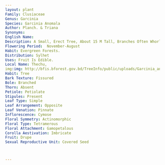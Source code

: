 ```yaml
---
layout: plant
Family: Clusiaceae
Genus: Garcinia
Species: Garcinia Anomala
Author: Planch. & Triana
Synonyms: 
English Name: 
Description: A Small, Erect Tree, About 15 M Tall, Branches Often Whorled And Branchlets Subverticillate, Robust, Bark Brown Or Grey, Rough, Exudes Yellowish Latex When Cut. Leaves Simple, Exstipulate, 10-20 Ã— 3.5-8.5 Cm, Elliptic Or Oblong-lanceolate, Shortly Acuminate At The Apex, Repand, Coriaceous, Obtuse Or Rounded At The Base, Dark Green, Lateral Veins 15-25 Pairs, Obliquely Parallel, Slender, Prominent, Petioles Up To 1.8 Cm Long, Channelled Above With A Fleshy, Sheathing Ligule At The Base, Turning Yellow In Drying. Inflorescence Axillary Cymes, C 1 Cm Long, Bracteate, Shortly Peduncled, 3-flowered. Flowers Yellowish Or Pale Green, 1.2-2.0 Cm In Diameter, Pedicels 3-4 Mm Long, Stout, Bracteate, Bracts 2, Foliaceous, C 8 Mm Long, Sometimes Up To 2 Cm Long, Opposite, Bracteoles 2, 2-3 Mm Long, Concave, Opposite, Caducous. Sepals 4, 0.8-1.0 Cm Long, Orbicular, Concave. Petals 4, Yellowish-white, C 1.2 Cm Long, Obliquely Oblong, More Or Less Concave, Margin Fimbriate. Stamens Numerous, Monadelphous, In An Annular Mass Surrounding The Pistillode, Filaments Short, Free, Compressed, Anthers Horse-shoe Shaped, 2-celled, Dehiscence Vertically, Rudimentary Pistil Thick, Short, Slightly Obconic Or Columnar, Stigma Conical, Coronate, Rugose. Female Flowers Similar To The Male Ones But Slightly Smaller. Sepals 4, Persistent. Petals Whitish-green, Deciduous, Staminodes Many. Ovary Oblong, 2-celled, 1-ovuled, Stigma Disciform, Coronate, Margin Reflexed, Striate, Irregularly Lobulate. Fruit A Berry, 4.2-3.5 Cm Long, Ellipsoid, Pruniform, Dark Olive-green Or Orange-yellow, Smooth, Crowned By The Stigma And Supported By Recurved Sepals. Seeds 1-2 Per Fruit, C 8 Ã— 6 Mm.
Flowering Period:  November-August
Habit: Evergreen Forests.
Distribution: Sylhet
Uses: Fruit Is Edible.
Local Name: Thechu, 
img:img: http://bfis.bforest.gov.bd/TreeInfo/public/uploads/Garcinia_anomala.jpg
Habit: Tree
Bark Texture: Fissured
Bole: Branched
Thorn: Absent
Petiole: Petiolate
Stipules: Present
Leaf Type: Simple
Leaf Arrangement: Opposite
Leaf Venation: Pinnate
Inflorescence: Cymose
Floral Symmetry: Actinomorphic
Floral Type: Tetramerous
Floral Attachment: Gamopetalous
Corolla Aestivation: Imbricate
Fruit: Drupe
Sexual Reproductive Unit: Covered Seed



---
```


